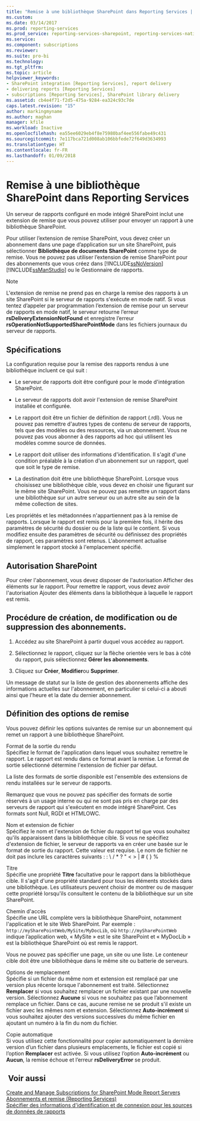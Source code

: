 ```yaml
---
title: "Remise à une bibliothèque SharePoint dans Reporting Services | Microsoft Docs"
ms.custom: 
ms.date: 03/14/2017
ms.prod: reporting-services
ms.prod_service: reporting-services-sharepoint, reporting-services-native
ms.service: 
ms.component: subscriptions
ms.reviewer: 
ms.suite: pro-bi
ms.technology: 
ms.tgt_pltfrm: 
ms.topic: article
helpviewer_keywords:
- SharePoint integration [Reporting Services], report delivery
- delivering reports [Reporting Services]
- subscriptions [Reporting Services], SharePoint library delivery
ms.assetid: cb4e4f71-f2d5-475a-9284-ea324c93c7de
caps.latest.revision: "15"
author: markingmyname
ms.author: maghan
manager: kfile
ms.workload: Inactive
ms.openlocfilehash: ea55ee6029eb4f8e75980baf4ee556fabe49c431
ms.sourcegitcommit: 7e117bca721d008ab106bbfede72f649d3634993
ms.translationtype: HT
ms.contentlocale: fr-FR
ms.lasthandoff: 01/09/2018
---
```

# <a name="sharepoint-library-delivery-in-reporting-services"></a>Remise à une bibliothèque SharePoint dans Reporting Services
  Un serveur de rapports configuré en mode intégré SharePoint inclut une extension de remise que vous pouvez utiliser pour envoyer un rapport à une bibliothèque SharePoint.  
  
 Pour utiliser l’extension de remise SharePoint, vous devez créer un abonnement dans une page d’application sur un site SharePoint, puis sélectionner **Bibliothèque de documents SharePoint** comme type de remise. Vous ne pouvez pas utiliser l’extension de remise SharePoint pour des abonnements que vous créez dans [!INCLUDE[ssNoVersion](../../includes/ssnoversion-md.md)] [!INCLUDE[ssManStudio](../../includes/ssmanstudio-md.md)] ou le Gestionnaire de rapports.  
  
> [!NOTE]  
>  L'extension de remise ne prend pas en charge la remise des rapports à un site SharePoint si le serveur de rapports s'exécute en mode natif. Si vous tentez d’appeler par programmation l’extension de remise pour un serveur de rapports en mode natif, le serveur retourne l’erreur **rsDeliveryExtensionNotFound** et enregistre l’erreur **rsOperationNotSupportedSharePointMode** dans les fichiers journaux du serveur de rapports.  
  
## <a name="requirements"></a>Spécifications  
 La configuration requise pour la remise des rapports rendus à une bibliothèque incluent ce qui suit :  
  
-   Le serveur de rapports doit être configuré pour le mode d'intégration SharePoint.  
  
-   Le serveur de rapports doit avoir l'extension de remise SharePoint installée et configurée.  
  
-   Le rapport doit être un fichier de définition de rapport (.rdl). Vous ne pouvez pas remettre d'autres types de contenu de serveur de rapports, tels que des modèles ou des ressources, via un abonnement. Vous ne pouvez pas vous abonner à des rapports ad hoc qui utilisent les modèles comme source de données.  
  
-   Le rapport doit utiliser des informations d'identification. Il s'agit d'une condition préalable à la création d'un abonnement sur un rapport, quel que soit le type de remise.  
  
-   La destination doit être une bibliothèque SharePoint. Lorsque vous choisissez une bibliothèque cible, vous devez en choisir une figurant sur le même site SharePoint. Vous ne pouvez pas remettre un rapport dans une bibliothèque sur un autre serveur ou un autre site au sein de la même collection de sites.  
  
 Les propriétés et les métadonnées n'appartiennent pas à la remise de rapports. Lorsque le rapport est remis pour la première fois, il hérite des paramètres de sécurité du dossier ou de la liste qui le contient. Si vous modifiez ensuite des paramètres de sécurité ou définissez des propriétés de rapport, ces paramètres sont retenus. L'abonnement actualise simplement le rapport stocké à l'emplacement spécifié.  
  
## <a name="sharepoint-permissions"></a>Autorisation SharePoint  
 Pour créer l'abonnement, vous devez disposer de l'autorisation Afficher des éléments sur le rapport. Pour remettre le rapport, vous devez avoir l'autorisation Ajouter des éléments dans la bibliothèque à laquelle le rapport est remis.  
  
## <a name="how-to-create-modify-and-delete-subscriptions"></a>Procédure de création, de modification ou de suppression des abonnements.  
  
1.  Accédez au site SharePoint à partir duquel vous accédez au rapport.  
  
2.  Sélectionnez le rapport, cliquez sur la flèche orientée vers le bas à côté du rapport, puis sélectionnez **Gérer les abonnements**.  
  
3.  Cliquez sur **Créer**, **Modifier**ou **Supprimer**.  
  
 Un message de statut sur la liste de gestion des abonnements affiche des informations actuelles sur l'abonnement, en particulier si celui-ci a abouti ainsi que l'heure et la date du dernier abonnement.  
  
## <a name="setting-delivery-options"></a>Définition des options de remise  
 Vous pouvez définir les options suivantes de remise sur un abonnement qui remet un rapport à une bibliothèque SharePoint.  
  
 Format de la sortie du rendu  
 Spécifiez le format de l'application dans lequel vous souhaitez remettre le rapport. Le rapport est rendu dans ce format avant la remise. Le format de sortie sélectionné détermine l'extension de fichier par défaut.  
  
 La liste des formats de sortie disponible est l'ensemble des extensions de rendu installées sur le serveur de rapports.  
  
 Remarquez que vous ne pouvez pas spécifier des formats de sortie réservés à un usage interne ou qui ne sont pas pris en charge par des serveurs de rapport qui s'exécutent en mode intégré SharePoint. Ces formats sont Null, RGDI et HTMLOWC.  
  
 Nom et extension de fichier  
 Spécifiez le nom et l'extension de fichier du rapport tel que vous souhaitez qu'ils apparaissent dans la bibliothèque cible. Si vous ne spécifiez d'extension de fichier, le serveur de rapports va en créer une basée sur le format de sortie du rapport. Cette valeur est requise. Le nom de fichier ne doit pas inclure les caractères suivants : : \ / * ? " < > | # { } %  
  
 Titre  
 Spécifie une propriété **Titre** facultative pour le rapport dans la bibliothèque cible. Il s'agit d'une propriété standard pour tous les éléments stockés dans une bibliothèque. Les utilisateurs peuvent choisir de montrer ou de masquer cette propriété lorsqu'ils consultent le contenu de la bibliothèque sur un site SharePoint.  
  
 Chemin d'accès  
 Spécifie une URL complète vers la bibliothèque SharePoint, notamment l'application et le site Web SharePoint. Par exemple : `http://mySharePointWeb/MySite/MyDocLib`, où `http://mySharePointWeb` indique l’application web, « MySite » est le site SharePoint et « MyDocLib » est la bibliothèque SharePoint où est remis le rapport.  
  
 Vous ne pouvez pas spécifier une page, un site ou une liste. Le conteneur cible doit être une bibliothèque dans le même site ou batterie de serveurs.  
  
 Options de remplacement  
 Spécifie si un fichier du même nom et extension est remplacé par une version plus récente lorsque l'abonnement est traité. Sélectionnez **Remplacer** si vous souhaitez remplacer un fichier existant par une nouvelle version. Sélectionnez **Aucune** si vous ne souhaitez pas que l’abonnement remplace un fichier. Dans ce cas, aucune remise ne se produit s'il existe un fichier avec les mêmes nom et extension. Sélectionnez **Auto-incrément** si vous souhaitez ajouter des versions successives du même fichier en ajoutant un numéro à la fin du nom du fichier.  
  
 Copie automatique  
 Si vous utilisez cette fonctionnalité pour copier automatiquement la dernière version d’un fichier dans plusieurs emplacements, le fichier est copié si l’option **Remplacer** est activée. Si vous utilisez l’option **Auto-incrément** ou **Aucun**, la remise échoue et l’erreur **rsDeliveryError** se produit.  
  
## <a name="see-also"></a> Voir aussi  
 [Create and Manage Subscriptions for SharePoint Mode Report Servers](../../reporting-services/subscriptions/create-and-manage-subscriptions-for-sharepoint-mode-report-servers.md)   
 [Abonnements et remise &#40;Reporting Services&#41;](../../reporting-services/subscriptions/subscriptions-and-delivery-reporting-services.md)   
 [Spécifier des informations d'identification et de connexion pour les sources de données de rapports](../../reporting-services/report-data/specify-credential-and-connection-information-for-report-data-sources.md)  
  
  
